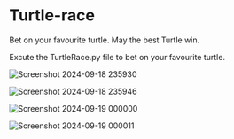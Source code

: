 # Turtle-race
Bet on your favourite turtle. May the best Turtle win.

Excute the TurtleRace.py file to bet on your favourite turtle.

![Screenshot 2024-09-18 235930](https://github.com/user-attachments/assets/e992c885-be4f-4267-a1c7-e634cac87b8a)

![Screenshot 2024-09-18 235946](https://github.com/user-attachments/assets/ee73f171-7743-41db-a6e7-10e3d11a1078)

![Screenshot 2024-09-19 000000](https://github.com/user-attachments/assets/2b10b6bb-37e3-469f-851b-5fb8ef5e8207)

![Screenshot 2024-09-19 000011](https://github.com/user-attachments/assets/b6b777f9-e6d8-4c22-b15c-5c5079a20a20)





